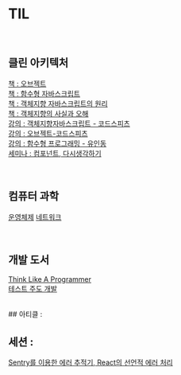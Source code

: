 # TIL

<br>

## 클린 아키텍처

[책 : 오브젝트](https://github.com/noy3928/TIL/tree/main/Books/Object)    
[책 : 함수형 자바스크립트](https://github.com/noy3928/TIL/tree/main/Books/FunctionalJavascript)  
[책 : 객체지향 자바스크립트의 원리](https://github.com/noy3928/TIL/tree/main/Books/%EA%B0%9D%EC%B2%B4%EC%A7%80%ED%96%A5%EC%9E%90%EB%B0%94%EC%8A%A4%ED%81%AC%EB%A6%BD%ED%8A%B8%EC%9D%98%EC%9B%90%EB%A6%AC-%EB%8B%88%EC%BD%9C%EB%9D%BC%EC%8A%A4.C.%EC%9E%90%EC%B9%B4%EC%8A%A4)   
[책 : 객체지향의 사실과 오해](https://github.com/noy3928/TIL/tree/main/Books/%EA%B0%9D%EC%B2%B4%EC%A7%80%ED%96%A5%EC%9D%98%20%EC%82%AC%EC%8B%A4%EA%B3%BC%20%EC%98%A4%ED%95%B4)   
[강의 : 객체지향자바스크립트 - 코드스피츠](https://github.com/noy3928/TIL/tree/main/Lecture/%EA%B0%9D%EC%B2%B4%EC%A7%80%ED%96%A5%EC%9E%90%EB%B0%94%EC%8A%A4%ED%81%AC%EB%A6%BD%ED%8A%B8-%EC%BD%94%EB%93%9C%EC%8A%A4%ED%94%BC%EC%B8%A0)   
[강의 : 오브젝트-코드스피츠](https://github.com/noy3928/TIL/tree/main/Lecture/%EC%98%A4%EB%B8%8C%EC%A0%9D%ED%8A%B8-%EC%BD%94%EB%93%9C%EC%8A%A4%ED%94%BC%EC%B8%A0)  
[강의 : 함수형 프로그래밍 - 유인동](https://github.com/noy3928/TIL/tree/main/Lecture/%ED%95%A8%EC%88%98%ED%98%95%ED%94%84%EB%A1%9C%EA%B7%B8%EB%9E%98%EB%B0%8D-%EC%9C%A0%EC%9D%B8%EB%8F%99)  
[세미나 : 컴포넌트, 다시생각하기](./Lecture/%EC%BB%B4%ED%8F%AC%EB%84%8C%ED%8A%B8%2C%EB%8B%A4%EC%8B%9C%EC%83%9D%EA%B0%81%ED%95%98%EA%B8%B0-%EC%9B%90%EC%A7%80%ED%98%81.md)    

<br>

## 컴퓨터 과학

[운영체제](https://github.com/noy3928/TIL/tree/main/ComputerScience/OperatingSystem)
[네트워크](https://github.com/noy3928/TIL/tree/main/ComputerScience/Network)  

<br>

## 개발 도서

[Think Like A Programmer](https://github.com/noy3928/TIL/tree/main/Books/ThinkLikeAProgrammer)  
[테스트 주도 개발](https://github.com/noy3928/TIL/tree/main/Books/Test-DrivenDevelopment:ByExample)


<br>
## 아티클 : 



## 세션 : 

[Sentry를 이용한 에러 추적기, React의 선언적 에러 처리]()

